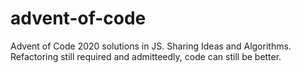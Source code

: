 # advent-of-code
Advent of Code 2020 solutions in JS.
Sharing Ideas and Algorithms. Refactoring still required and admitteedly, code can still be better.
